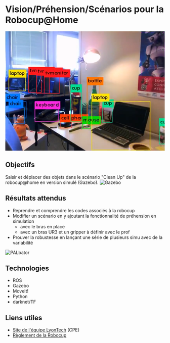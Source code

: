 # Vision/Préhension/Scénarios pour la Robocup@Home
![Yolo](https://raw.githubusercontent.com/cpe-majeure-robotique/S9-Project-19-20/master/images/yolo_darknet.png)

## Objectifs
Saisir et déplacer des objets dans le scénario "Clean Up" de la robocup@home en version simulé (Gazebo).
![Gazebo](https://github.com/cpe-majeure-robotique/S9-Project-20-21/blob/main/img/gazebo.gif)

## Résultats attendus
- Reprendre et comprendre les codes associés à la robocup
- Modifier un scénario en y ajoutant la fonctionnalité de préhension en simulation
  - avec le bras en place
  - avec un bras UR3 et un gripper à définir avec le prof
- Prouver la robustesse en lançant une série de plusieurs simu avec de la variabilité

![PALbator](https://robocup-lyontech.github.io/assets/images/opl/OPLPlateformev3t.png)

## Technologies
* ROS
* Gazebo
* MoveIt!
* Python
* darknet/TF

## Liens utiles
* [Site de l'équipe LyonTech](https://robocup-lyontech.github.io/) (CPE)
* [Règlement de la Robocup](https://robocupathome.github.io/RuleBook/rulebook/master.pdf)
